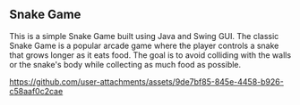 ## Snake Game

This is a simple Snake Game built using Java and Swing GUI. The classic Snake Game is a popular arcade game where the player controls a snake that grows longer as it eats food. The goal is to avoid colliding with the walls or the snake's body while collecting as much food as possible.



https://github.com/user-attachments/assets/9de7bf85-845e-4458-b926-c58aaf0c2cae

